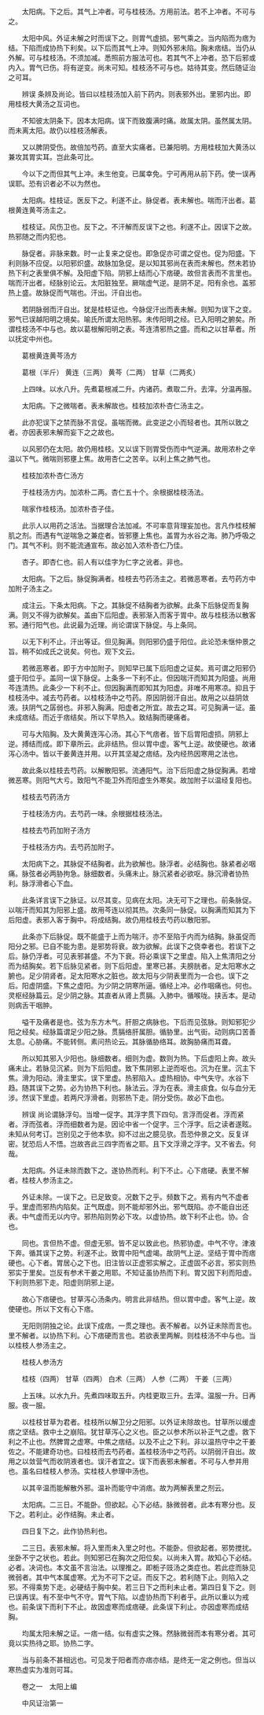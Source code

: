 <!-- { "loadSidebar": true } -->
　　太阳病。下之后。其气上冲者。可与桂枝汤。方用前法。若不上冲者。不可与之。

　　太阳中风。外证未解之时而误下之。则胃气虚损。邪气乘之。当内陷而为痞为结。下陷而成协热下利矣。以下后而其气上冲。则知外邪未陷。胸未痞结。当仍从外解。可与桂枝汤。不须加减。悉照前方服法可也。若其气不上冲者。恐下后邪或内入。胃气已伤。将有逆变。尚未可知。桂枝汤不可与也。姑待其变。然后随证治之可耳。

　　辨误 条辨及尚论。皆曰以桂枝汤加入前下药内。则表邪外出。里邪内出。即用桂枝大黄汤之互词也。

　　不知彼太阴条下。因本太阳病。误下而致腹满时痛。故属太阴。虽然属太阴。而未离太阳。故仍以桂枝汤解表。

　　又以脾阴受伤。故倍加芍药。直至大实痛者。已兼阳明。方用桂枝加大黄汤以兼攻其胃实耳。岂此条可比。

　　今以下之而但其气上冲。未生他变。已属幸免。宁可再用从前下药。使一误再误耶。恐有识者必不以为然也。

　　太阳病。桂枝证。医反下之。利遂不止。脉促者。表未解也。喘而汗出者。葛根黄连黄芩汤主之。

　　桂枝证。风伤卫也。反下之。不汗解而反误下之也。利遂不止。因误下之故。热邪随之而内犯也。

　　脉促者。非脉来数。时一止复来之促也。即急促亦可谓之促也。促为阳盛。下利则脉不应促。以阳邪炽盛。故脉加急促。是以知其邪尚在表而未解也。然未若协热下利之表里俱不解。及阳虚下陷。阴邪上结而心下痞硬。故但言表而不言里也。喘而汗出者。经脉别论云。太阳脏独至。厥喘虚气逆。是阴不足。阳有余也。盖邪热上盛。故脉促而气喘也。汗出。汗自出也。

　　若阴脉弱而汗自出。犹是桂枝证也。今脉促汗出而表未解。则知为误下之变。邪气已误越阳明之境矣。喻氏所谓太阳热邪。未传阳明之经。已入阳明之腑矣。所谓桂枝汤不中与也。故以葛根解阳明之表。芩连清邪热之盛。而和之以甘草者。所以抚定中州也。

　　葛根黄连黄芩汤方

　　葛根（半斤） 黄连（三两） 黄芩（二两） 甘草（二两炙）

　　上四味。以水八升。先煮葛根减二升。内诸药。煮取二升。去滓。分温再服。

　　太阳病。下之微喘者。表未解故也。桂枝加浓朴杏仁汤主之。

　　此亦犯误下之禁而脉不言促。虽喘而微。此变逆之小而轻者也。其所以致之者。亦因表邪未解而妄下之之故也。

　　以风邪仍在太阳。故仍用桂枝。又以误下则胃受伤而中气逆满。故用浓朴之辛温以下气。微喘则邪壅上焦。故用杏仁之苦辛。以利上焦之肺气也。

　　桂枝加浓朴杏仁汤方

　　于桂枝汤方内。加浓朴二两。杏仁五十个。余根据桂枝汤法。

　　喘家作桂枝汤。加浓朴杏子佳。

　　此示人以用药之活法。当据理合法加减。不可率意背理妄加也。言凡作桂枝解肌之剂。而遇有气逆喘急之兼症者。皆邪壅上焦也。盖胃为水谷之海。肺乃呼吸之门。其气不利。则不能流通宣布。故必加入浓朴杏仁乃佳。

　　杏子。即杏仁也。前人有以佳字为仁字之讹者。非也。

　　太阳病。下之后。脉促胸满者。桂枝去芍药汤主之。若微恶寒者。去芍药方中加附子汤主之。

　　成注云。下条太阳病。下之。其脉促不结胸者为欲解。此条下后脉促而复胸满。则又不得为欲解矣。盖由下后阳虚。表邪渐入而客于胃中。故与桂枝汤以散客邪。通行阳气也。此说最为近理。尚论谓误下脉促。与上条同。

　　以无下利不止。汗出等证。但见胸满。则阳邪仍盛于阳位。此论恐未惬仲景之旨。稍不如成氏之说矣。何也。观下文云。

　　若微恶寒者。即于方中加附子。则知早已属下后阳虚之证矣。焉可谓之阳邪仍盛于阳位乎。盖同一误下脉促。上条多一下利不止。但因喘汗而知其为阳盛。尚用芩连清热。此条少一下利不止。但因胸满而即知其为阳虚。非唯不用寒凉。抑且于桂枝汤中。减去芍药者。以桂枝汤中之芍药。原因阴弱汗自出。故用之以益阴敛液。扶阴气之孱弱也。非邪入胸满。阳虚者之所宜。故去之耳。可见胸满一证。虽未成痞结。而近于痞结矣。所以下早热入。致结胸而硬痛者。

　　可与大陷胸。及大黄黄连泻心汤。其心下气痞者。皆下后胃阳虚损。阴邪上逆。搏结而成。即下章所云。此非结热。但以胃中虚。客气上逆。故使硬也。故诸泻心汤中。皆以干姜黄连并用。以开其坚凝之痞结。及内经热因寒用之法也。

　　故此条以桂枝去芍药。以解散阳邪。流通阳气。治下后阳虚之脉促胸满。若增微恶寒。则阳气大亏。致阳气不能卫外而阳虚生外寒矣。故加附子以温经复阳也。

　　桂枝去芍药汤方

　　于桂枝汤方内。去芍药一味。余根据桂枝汤法。

　　桂枝去芍药加附子汤方

　　于桂枝汤方内。去芍药加附子。

　　太阳病下之。其脉促不结胸者。此为欲解也。脉浮者。必结胸也。脉紧者必咽痛。脉弦者必两胁拘急。脉细数者。头痛未止。脉沉紧者必欲呕。脉沉滑者协热利。脉浮滑者心下血。

　　此条详言误下之脉证。以尽其变。见病在太阳。决无可下之理也。前条脉促。以喘汗而知其为阳邪上盛。故用芩连以彻其热。次条同一脉促。以胸满而知其为下后阳虚。表邪入客于胸中。将成结胸。故仍用桂枝去芍药以散阳邪。

　　此条亦下后脉促。既不能盛于上而为喘汗。亦不至陷于内而为结胸。脉虽促而阳分之邪。已自不能为患。是邪势将衰。故为欲解。此误下之侥幸者也。若误下之后。脉仍浮者。可见表邪甚盛。不为下衰。将必乘误下之里虚。陷入上焦清阳之分而为结胸矣。若下后脉见紧者。则下后阳虚。里寒已甚。夫膀胱者。足太阳寒水之腑也。足少阴肾者。足太阳寒水之脏也。故太阳与少阴表里而为一合也。误下之后。阳虚阴盛。下焦之虚阳。为少阴之阴寒所逼。循经上冲。必作咽痛也。何也。灵枢经脉篇云。足少阴之脉。其直者从肾上贯膈。入肺中。循喉咙。挟舌本。是动则病舌干咽肿。

　　嗌干及痛者是也。弦为东方木气。肝胆之病脉也。下后而见弦脉。则知邪犯少阳之经矣。经脉篇谓足少阳之脉。贯膈络肝属胆。循胁里。出气街。动则病口苦善太息。心胁痛。不能转侧。素问热论云。其脉循胁络耳。故胸胁痛而耳聋。

　　所以知其邪入少阳也。脉细数者。细则为虚。数则为热。下后虚阳上奔。故头痛未止。若脉见沉紧。则为下后阳虚。致下焦阴邪上逆而呕也。沉为在里。沉主下焦。滑为阳动。滑主里实。误下里虚。热邪陷入。虚热相协。中气失守。水谷下趋。随其误下之势。必为协热下利也。脉法云。浮为在表。滑主痰食。似与血分无涉。然误下里虚。若两尺浮滑者。则邪热下走。阴分受伤。故必下血也。

　　辨误 尚论谓脉浮句。当增一促字。其浮字贯下四句。言浮而促者。浮而紧者。浮而弦者。浮而细数者为是。因论中省一个促字。三个浮字。后之读者遂眩。未知从何考订。岂别见之于他本欤。抑不过出之臆见欤。吾恐仲景之文。反复详密。犹恐后人不悟。岂故吝此三四字而省之耶。且下文浮滑之浮字。又不省去。何哉。

　　太阳病。外证未除而数下之。遂协热而利。利下不止。心下痞硬。表里不解者。桂枝人参汤主之。

　　外证未除。一误下之。已足致变。况数下之乎。频数下之。焉有内气不虚者乎。里虚而邪热内陷矣。正气既虚。则不能却邪外出。邪气既陷。亦不能自出还表。中气虚而无以内守。邪热陷则势必下攻。以虚协热。故下利不止也。协。合也。

　　同也。言但热不虚。但虚无邪。皆不足以致此也。热邪协虚。中气不守。津液下奔。循其误下之势。利遂不止。致胃中阳气虚竭。故阴气上逆。坚结于胃中而痞硬也。心下者。胃居心之下也。旧注皆以正虚邪实解之。正虚固不必言。邪实则热邪实于里矣。岂反有参术干姜之用耶。不知证虽协热而下利。胃又因下利而阳虚。下利则热邪下走。阳虚则阴邪上逆。

　　故心下痞硬也。甘草泻心汤条内。明言此非结热。但以胃中虚。客气上逆。故使硬也。所以下文有心下痞。

　　无阳则阴独之论。此误下成痞。一贯之理也。表不解者。以外证未除而言也。里不解者。以协热下利。心下痞硬而言也。若欲表里两解。则桂枝汤不中与也。当以桂枝人参汤主之。

　　桂枝人参汤方

　　桂枝（四两） 甘草（四两） 白术（三两） 人参（二两） 干姜（三两）

　　上五味。以水九升。先煮四味取五升。内桂更取三升。去滓。温服一升。日再服。夜一服。

　　以桂枝甘草为君者。桂枝所以解卫分之阳邪。以外证未除故也。甘草所以缓虚痞之坚结。救中土之崩陷。犹甘草泻心之义也。臣之以参术所以补正气之虚。救下利之不止也。然脾胃之虚寒。中焦之痞结。以及不止之下利。非以温热守中之干姜佐之。不能建奇功也。曰桂枝而去芍药者。盖桂枝汤中之芍药。以阴弱汗自出。故用之以敛营气而收阴液者也。误汗者宜之。误下而表邪未解者。不可与人参并用也。虽名曰桂枝人参汤。实桂枝人参理中汤也。

　　以其辛温而能解散外邪。温补而能守中消痞。故为两解表里之剂云。

　　太阳病。二三日。不能卧。但欲起。心下必结。脉微弱者。此本有寒分也。反下之。若利止。必作结胸。未止者。

　　四日复下之。此作协热利也。

　　二三日。表邪未解。将入里而未入里之时也。不能卧。但欲起者。邪势搅扰。坐卧不宁之状也。若此。则知邪已在胸次之阳位矣。以尚未入胃。故知心下必结。必者。决词也。本文虽不言治法。以理推之。即栀子豉汤之类症也。若此症而脉见微弱者。其中气本属虚寒。尤为不可下之证。而反下之。若利随下止。则陷入之邪。不得乘势下走。必硬结于胸中矣。若三日下之而利未止者。第四日复下之。则已误再误。有不至中气不守。胃气下陷。以虚协热而下利者乎。此所以重以为戒也。前条误下而利下不止。故因虚寒而成痞硬。此条误下利止。亦因虚寒而成结胸。

　　均属太阳未解之证。一痞一结。似有虚实之殊。然脉微弱而本有寒分者。其可竟以实热待之耶。协热二字。

　　当与前条不甚相远也。可见发于阳者而亦痞亦结。是终无一定之例也。但当以寒热虚实为准则可耳。

　　卷之一　太阳上编

　　中风证治第一

